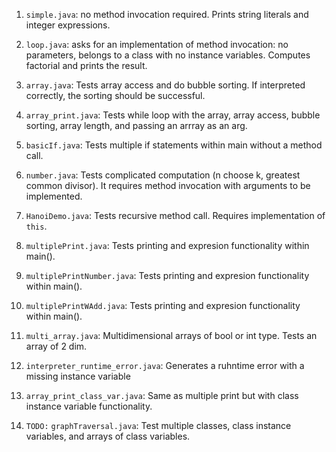 1. `simple.java`: no method invocation required. Prints string literals and integer expressions.
2. `loop.java`: asks for an implementation of method invocation: no parameters, belongs to a class with no instance variables. Computes factorial and prints the result.
3. `array.java`: Tests array access and do bubble sorting. If interpreted correctly, the sorting should be successful.
4. `array_print.java`: Tests while loop with the array, array access, bubble sorting, array length, and passing an arrray as an arg. 
5. `basicIf.java`: Tests multiple if statements within main without a method call.
6. `number.java`: Tests complicated computation (n choose k, greatest common divisor). It requires method invocation with arguments to be implemented.
7. `HanoiDemo.java`: Tests recursive method call. Requires implementation of `this`. 
8. `multiplePrint.java`: Tests printing and expresion functionality within main().
9. `multiplePrintNumber.java`: Tests printing and expresion functionality within main().
10. `multiplePrintWAdd.java`: Tests printing and expresion functionality within main().
11. `multi_array.java`: Multidimensional arrays of bool or int type. Tests an array of 2 dim.
12. `interpreter_runtime_error.java`: Generates a ruhntime error with a missing instance variable
13. `array_print_class_var.java`: Same as multiple print but with class instance variable functionality.

14. `TODO:` `graphTraversal.java`: Test multiple classes, class instance variables, and arrays of class variables.
15. `TODO:` Class Extends 
16. `multi_array_4d.java` Tests an array of 4 dim.

TODO(ss): Automate Testing within this dir with javac output
TODO(ss): Error Testing for undeclared variables and inproper argument signatures on variables 
